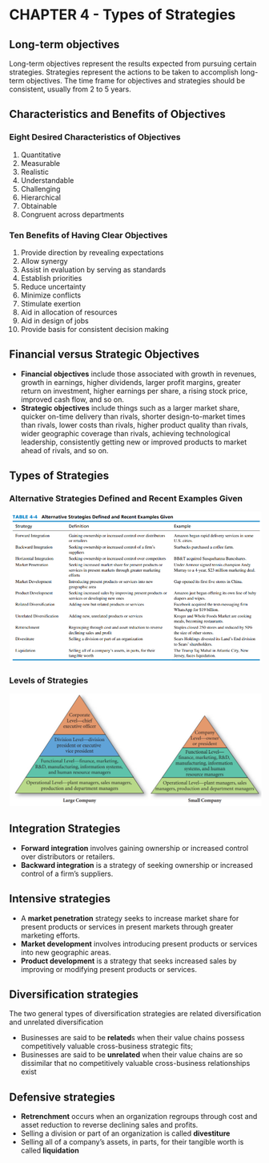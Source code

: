 # CHAPTER 4 - Types of Strategies

## Long-term objectives
Long-term objectives represent the results expected from pursuing certain strategies. Strategies represent the actions to be taken to accomplish long-term objectives. The time frame for objectives and strategies should be consistent, usually from 2 to 5 years.

## Characteristics and Benefits of Objectives
### Eight Desired Characteristics of Objectives

1. Quantitative
2. Measurable
3. Realistic
4. Understandable
5. Challenging
6. Hierarchical
7. Obtainable
8. Congruent across departments

### Ten Benefits of Having Clear Objectives
1. Provide direction by revealing expectations
2. Allow synergy
3. Assist in evaluation by serving as standards
4. Establish priorities
5. Reduce uncertainty
6. Minimize conflicts
7. Stimulate exertion
8. Aid in allocation of resources
9. Aid in design of jobs
10. Provide basis for consistent decision making

## Financial versus Strategic Objectives

- **Financial objectives** include those associated with growth in revenues, growth in earnings, higher dividends, larger profit margins, greater return on investment, higher earnings per share, a rising stock price, improved cash flow, and so on.
- **Strategic objectives** include things such as a larger market share, quicker on-time delivery than rivals, shorter design-to-market times than rivals, lower costs than rivals, higher product quality than rivals, wider geographic coverage than rivals, achieving technological leadership, consistently getting new or improved products to market ahead of rivals, and so on.

## Types of Strategies
### Alternative Strategies Defined and Recent Examples Given

![Alternative Strategies Defined and Recent Examples Given](images/Alternative%20Strategies%20Defined%20and%20Recent%20Examples%20Given.png)

### Levels of Strategies

![Levels of Strategies with Persons Most Responsible](images/Levels%20of%20Strategies%20with%20Persons%20Most%20Responsible.png)

## Integration Strategies
- **Forward integration** involves gaining ownership or increased control over distributors or retailers.
- **Backward integration** is a strategy of seeking ownership or increased control of a firm’s suppliers.
## Intensive strategies
- A **market penetration** strategy seeks to increase market share for present products or services in present markets through greater marketing efforts.
- **Market development** involves introducing present products or services into new geographic
areas.
- **Product development** is a strategy that seeks increased sales by improving or modifying present products or services.

## Diversification strategies

The two general types of diversification strategies are related diversification and unrelated diversification
- Businesses are said to be **related**s when their value chains possess competitively
valuable cross-business strategic fits;
- Businesses are said to be **unrelated** when their value chains are so dissimilar that no competitively valuable cross-business relationships exist

## Defensive strategies

- **Retrenchment** occurs when an organization regroups through cost and asset reduction to reverse declining sales and profits.
- Selling a division or part of an organization is called **divestiture**
- Selling all of a company’s assets, in parts, for their tangible worth is called **liquidation**
